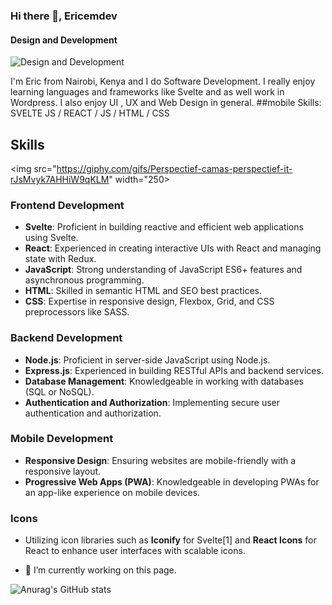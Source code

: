 
### Hi there 👋,  Ericemdev
#### Design and Development
![Design and Development](https://arturssmirnovs.github.io/github-profile-readme-generator/images/banner.png)

I'm Eric from Nairobi, Kenya  and I do Software Development. I really enjoy learning languages and frameworks like Svelte and as well work in Wordpress. I also enjoy UI , UX and Web Design in general. 
##mobile
Skills: SVELTE JS / REACT / JS / HTML / CSS
## Skills
<img src="https://giphy.com/gifs/Perspectief-camas-perspectief-it-rJsMvyk7AHHiW9qKLM" width="250>
### Frontend Development
- **Svelte**: Proficient in building reactive and efficient web applications using Svelte.
- **React**: Experienced in creating interactive UIs with React and managing state with Redux.
- **JavaScript**: Strong understanding of JavaScript ES6+ features and asynchronous programming.
- **HTML**: Skilled in semantic HTML and SEO best practices.
- **CSS**: Expertise in responsive design, Flexbox, Grid, and CSS preprocessors like SASS.

### Backend Development
- **Node.js**: Proficient in server-side JavaScript using Node.js.
- **Express.js**: Experienced in building RESTful APIs and backend services.
- **Database Management**: Knowledgeable in working with databases (SQL or NoSQL).
- **Authentication and Authorization**: Implementing secure user authentication and authorization.

### Mobile Development
- **Responsive Design**: Ensuring websites are mobile-friendly with a responsive layout.
- **Progressive Web Apps (PWA)**: Knowledgeable in developing PWAs for an app-like experience on mobile devices.

### Icons
- Utilizing icon libraries such as **Iconify** for Svelte[1] and **React Icons** for React to enhance user interfaces with scalable icons.


- 🔭 I’m currently working on this page. 






![Anurag's GitHub stats](https://github-readme-stats.vercel.app/api?username=ericemdev&show=reviews,discussions_started,discussions_answered,prs_merged,prs_merged_percentage)
